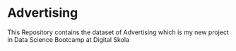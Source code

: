 # Advertising
This Repository contains the dataset of Advertising which is my new project in Data Science Bootcamp at Digital Skola
